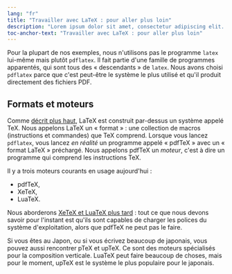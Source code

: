 ```yaml
---
lang: "fr"
title: "Travailler avec LaTeX : pour aller plus loin"
description: "Lorem ipsum dolor sit amet, consectetur adipiscing elit. Pellentesque felis orci, faucibus eget sollicitudin vel, varius eget ipsum. Duis sed sodales leo."
toc-anchor-text: "Travailler avec LaTeX : pour aller plus loin"
---
```


Pour la plupart de nos exemples, nous n'utilisons pas le programme `latex`
lui-même mais plutôt `pdflatex`. Il fait partie d'une famille de programmes
apparentés, qui sont tous des « descendants » de `latex`. Nous avons choisi
`pdflatex` parce que c'est peut-être le système le plus utilisé et qu'il produit
directement des fichiers PDF.


## Formats et moteurs

Comme [décrit plus haut](more-01), LaTeX est construit par-dessus un système
appelé TeX. Nous appelons LaTeX un « format » : une collection de macros
(instructions et commandes) que TeX comprend. Lorsque vous lancez `pdflatex`,
vous lancez _en réalité_ un programme appelé « pdfTeX » avec un « format LaTeX »
préchargé. Nous appelons pdfTeX un _moteur_, c'est à dire un programme qui
comprend les instructions TeX.

Il y a trois moteurs courants en usage aujourd'hui :

- pdfTeX,
- XeTeX,
- LuaTeX.

Nous aborderons [XeTeX et LuaTeX plus tard](lesson-14) : tout ce que nous devons
savoir pour l'instant est qu'ils sont capables de charger les polices du système
d'exploitation, alors que pdfTeX ne peut pas le faire.

Si vous êtes au Japon, ou si vous écrivez beaucoup de japonais, vous pouvez
aussi rencontrer pTeX et upTeX. Ce sont des moteurs spécialisés pour la
composition verticale. LuaTeX peut faire beaucoup de choses, mais pour le
moment, upTeX est le système le plus populaire pour le japonais.
